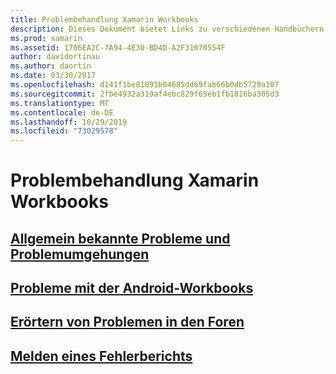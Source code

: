 ```yaml
---
title: Problembehandlung Xamarin Workbooks
description: Dieses Dokument bietet Links zu verschiedenen Handbüchern, die Informationen zur Problembehandlung beim Arbeiten mit Xamarin Workbooks bereitstellen. Verknüpfter Inhalt erläutert allgemeine bekannte Probleme, Probleme mit Android-Arbeitsmappen und bietet Support bezogene Ressourcen.
ms.prod: xamarin
ms.assetid: 1706EA2C-7A94-4E30-BD4D-A2F31070554F
author: davidortinau
ms.author: daortin
ms.date: 03/30/2017
ms.openlocfilehash: d141f1be81091b04685dd69fab66b0db5729a107
ms.sourcegitcommit: 2fbe4932a319af4ebc829f65eb1fb1816ba305d3
ms.translationtype: MT
ms.contentlocale: de-DE
ms.lasthandoff: 10/29/2019
ms.locfileid: "73029578"
---
```

# <a name="troubleshooting-xamarin-workbooks"></a>Problembehandlung Xamarin Workbooks

## <a name="general-known-issues--workaroundsgeneralmd"></a>[Allgemein bekannte Probleme und Problemumgehungen](general.md)

## <a name="issues-with-android-workbooksandroidmd"></a>[Probleme mit der Android-Workbooks](android.md)

## <a name="discuss-issues-on-the-forumsforums"></a>[Erörtern von Problemen in den Foren][forums]

## <a name="file-a-bug-reporttoolsworkbooksinstallmdreporting-bugs"></a>[Melden eines Fehlerberichts](~/tools/workbooks/install.md#reporting-bugs)

[forums]: https://forums.xamarin.com/categories/inspector
